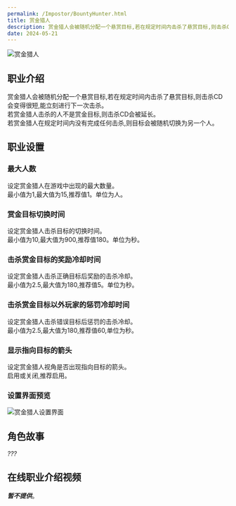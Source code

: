 ```yaml
---
permalink: /Impostor/BountyHunter.html
title: 赏金猎人
description: 赏金猎人会被随机分配一个悬赏目标,若在规定时间内击杀了悬赏目标,则击杀CD会变得很短,能立刻进行下一次击杀。若赏金猎人击杀的人不是赏金目标,则击杀CD会被延长。若赏金猎人在规定时间内没有完成任何击杀,则目标会被随机切换为另一个人。
date: 2024-05-21
---
```

![赏金猎人](https://cn-sy1.rains3.com/xtremewave/BountyHunter.png)
## 职业介绍
赏金猎人会被随机分配一个悬赏目标,若在规定时间内击杀了悬赏目标,则击杀CD会变得很短,能立刻进行下一次击杀。<br>
若赏金猎人击杀的人不是赏金目标,则击杀CD会被延长。<br>
若赏金猎人在规定时间内没有完成任何击杀,则目标会被随机切换为另一个人。
## 职业设置
### 最大人数
设定赏金猎人在游戏中出现的最大数量。<br>
最小值为1,最大值为15,推荐值1。单位为人。
### 赏金目标切换时间
设定赏金猎人击杀目标的切换时间。<br>
最小值为10,最大值为900,推荐值180。单位为秒。
### 击杀赏金目标的奖励冷却时间
设定赏金猎人击杀正确目标后奖励的击杀冷却。<br>
最小值为2.5,最大值为180,推荐值5。单位为秒。
### 击杀赏金目标以外玩家的惩罚冷却时间
设定赏金猎人击杀错误目标后惩罚的击杀冷却。<br>
最小值为2.5,最大值为180,推荐值60,单位为秒。
### 显示指向目标的箭头
设定赏金猎人视角是否出现指向目标的箭头。<br>
启用或关闭,推荐启用。
### 设置界面预览
![赏金猎人设置界面](https://cn-sy1.rains3.com/xtremewave/BountyHunter-OptUI.png)
## 角色故事
*???*
## 在线职业介绍视频
***暂不提供***。